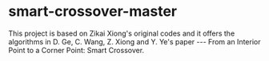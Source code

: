 # smart-crossover-master
This project is based on Zikai Xiong's original codes and it offers the algorithms in D. Ge, C. Wang, Z. Xiong and Y. Ye's paper --- From an Interior Point to a Corner Point: Smart Crossover.
